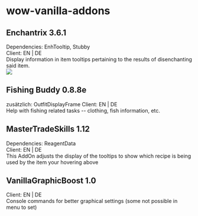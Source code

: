 # wow-vanilla-addons<br>
## Enchantrix 3.6.1
Dependencies: EnhTooltip, Stubby<br>
Client: EN | DE<br>
Display information in item tooltips pertaining to the results of disenchanting said item.<br>
<img src="https://image.ibb.co/gAiYoF/omnicc11.jpg"/>

## Fishing Buddy 0.8.8e
zusätzlich: OutfitDisplayFrame
Client: EN | DE<br>
Help with fishing related tasks -- clothing, fish information, etc.<br>
## MasterTradeSkills 1.12
Dependencies: ReagentData<br>
Client: EN | DE<br>
This AddOn adjusts the display of the tooltips to show which recipe is being used by the item your hovering above<br>

## VanillaGraphicBoost 1.0
Client: EN | DE<br>
Console commands for better graphical settings (some not possible in menu to set)<br>
